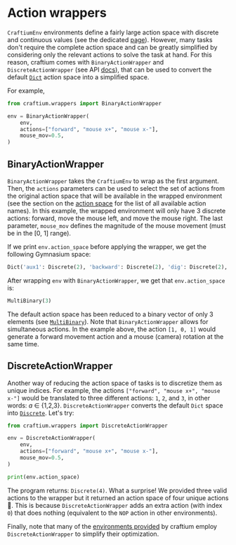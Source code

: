 # Action wrappers

`CraftiumEnv` environments define a fairly large action space with discrete and continuous values (see the dedicated [page](./obs-and-acts.md#action-space)). However, many tasks don't require the complete action space and can be greatly simplified by considering only the relevant actions to solve the task at hand. For this reason, craftium comes with `BinaryActionWrapper` and `DiscreteActionWrapper` (see API [docs](./reference.md)), that can be used to convert the default [`Dict`](https://gymnasium.farama.org/api/spaces/composite/#dict) action space into a simplified space.

For example,

```python
from craftium.wrappers import BinaryActionWrapper

env = BinaryActionWrapper(
    env,
    actions=["forward", "mouse x+", "mouse x-"],
    mouse_mov=0.5,
)
```

## BinaryActionWrapper

`BinaryActionWrapper` takes the `CraftiumEnv` to wrap as the first argument. Then, the `actions` parameters can be used to select the set of actions from the original action space that will be available in the wrapped environment (see the section on the [action space](./obs-and-acts.md#action-space) for the list of all available action names). In this example, the wrapped environment will only have 3 discrete actions: forward, move the mouse left, and move the mouse right. The last parameter, `mouse_mov` defines the magnitude of the mouse movement (must be in the [0, 1] range).

If we print `env.action_space` before applying the wrapper, we get the following Gymnasium space:
```python
Dict('aux1': Discrete(2), 'backward': Discrete(2), 'dig': Discrete(2), 'drop': Discrete(2), 'forward': Discrete(2), 'inventory': Discrete(2), 'jump': Discrete(2), 'left': Discrete(2), 'mouse': Box(-1.0, 1.0, (2,), float32), 'place': Discrete(2), 'right': Discrete(2), 'slot_1': Discrete(2), 'slot_2': Discrete(2), 'slot_3': Discrete(2), 'slot_4': Discrete(2), 'slot_5': Discrete(2), 'slot_6': Discrete(2), 'slot_7': Discrete(2), 'slot_8': Discrete(2), 'slot_9': Discrete(2), 'sneak': Discrete(2), 'zoom': Discrete(2))
```

After wrapping `env` with `BinaryActionWrapper`, we get that `env.action_space` is:
```python
MultiBinary(3)
```

The default action space has been reduced to a binary vector of only 3 elements (see [`MultiBinary`](https://gymnasium.farama.org/api/spaces/fundamental/#gymnasium.spaces.MultiBinary)). Note that `BinaryActionWrapper` allows for simultaneous actions. In the example above, the action `[1, 0, 1]` would generate a forward movement action and a mouse (camera) rotation at the same time.

## DiscreteActionWrapper

Another way of reducing the action space of tasks is to discretize them as unique indices. For example, the actions `["forward", "mouse x+", "mouse x-"]` would be translated to three different actions: `1`, `2`, and `3`, in other words: *a* ∈ {1,2,3}. `DiscreteActionWrapper` converts the default `Dict` space into [`Discrete`](https://gymnasium.farama.org/api/spaces/fundamental/#gymnasium.spaces.Discrete). Let's try:

```python
from craftium.wrappers import DiscreteActionWrapper

env = DiscreteActionWrapper(
    env,
    actions=["forward", "mouse x+", "mouse x-"],
    mouse_mov=0.5,
)

print(env.action_space)
```

The program returns: `Discrete(4)`. What a surprise! We provided three valid actions to the wrapper but it returned an action space of four unique actions 🤔. This is because `DiscreteActionWrapper` adds an extra action (with index `0`) that does nothing (equivalent to the `NOP` action in other environments).

Finally, note that many of the [environments provided](./environments.md) by craftium employ `DiscreteActionWrapper` to simplify their optimization.
